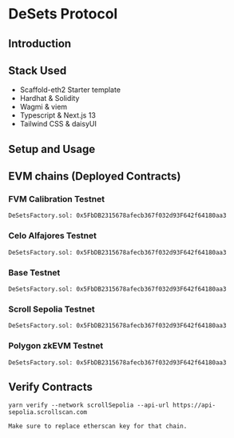 # DeSets Protocol

## Introduction

## Stack Used

- Scaffold-eth2 Starter template
- Hardhat & Solidity
- Wagmi & viem
- Typescript & Next.js 13
- Tailwind CSS & daisyUI

## Setup and Usage

## EVM chains (Deployed Contracts)

### FVM Calibration Testnet

```
DeSetsFactory.sol: 0x5FbDB2315678afecb367f032d93F642f64180aa3
```

### Celo Alfajores Testnet

```
DeSetsFactory.sol: 0x5FbDB2315678afecb367f032d93F642f64180aa3
```

### Base Testnet

```
DeSetsFactory.sol: 0x5FbDB2315678afecb367f032d93F642f64180aa3
```

### Scroll Sepolia Testnet

```
DeSetsFactory.sol: 0x5FbDB2315678afecb367f032d93F642f64180aa3
```

### Polygon zkEVM Testnet

```
DeSetsFactory.sol: 0x5FbDB2315678afecb367f032d93F642f64180aa3
```

## Verify Contracts

```
yarn verify --network scrollSepolia --api-url https://api-sepolia.scrollscan.com

Make sure to replace etherscan key for that chain.
```
